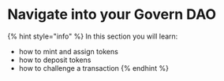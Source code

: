 # Navigate into your Govern DAO

{% hint style="info" %}
In this section you will learn:

* how to mint and assign tokens
* how to deposit tokens
* how to challenge a transaction
{% endhint %}

